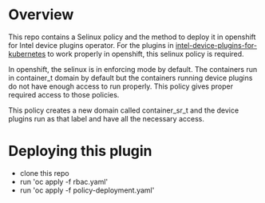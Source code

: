 # Overview
This repo contains a Selinux policy and the method to deploy it in openshift for Intel device plugins operator. For the plugins in [intel-device-plugins-for-kubernetes](https://github.com/intel/intel-device-plugins-for-kubernetes) to work properly in openshift, this selinux policy is required.

In openshift, the selinux is in enforcing mode by default. The containers run in container_t domain by default but the containers running device plugins do not have enough access to run properly. This policy gives proper required access to those policies.

This policy creates a new domain called container_sr_t and the device plugins run as that label and have all the necessary access.


# Deploying this plugin

- clone this repo
- run 'oc apply -f rbac.yaml'
- run 'oc apply -f policy-deployment.yaml'

